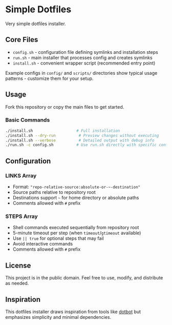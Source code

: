 # Simple Dotfiles

Very simple dotfiles installer.

## Core Files

- `config.sh` - configuration file defining symlinks and installation steps
- `run.sh` - main installer that processes config and creates symlinks
- `install.sh` - convenient wrapper script (recommended entry point)

Example configs in `config/` and `scripts/` directories show typical usage patterns - customize them for your setup.

## Usage

Fork this repository or copy the main files to get started.

### Basic Commands

```bash
./install.sh                   # Full installation
./install.sh --dry-run          # Preview changes without executing
./install.sh --verbose          # Detailed output with debug info
./run.sh -c config.sh          # Use run.sh directly with specific config
```

## Configuration

### LINKS Array

- Format: `"repo-relative-source:absolute-or-~-destination"`
- Source paths relative to repository root
- Destinations support `~` for home directory or absolute paths
- Comments allowed with `#` prefix

### STEPS Array

- Shell commands executed sequentially from repository root
- 5-minute timeout per step (when `timeout`/`gtimeout` available)
- Use `|| true` for optional steps that may fail
- Avoid interactive commands
- Comments allowed with `#` prefix

## License

This project is in the public domain. Feel free to use, modify, and distribute as needed.

## Inspiration

This dotfiles installer draws inspiration from tools like [dotbot](https://github.com/anishathalye/dotbot) but emphasizes simplicity and minimal dependencies.
